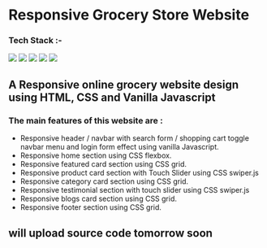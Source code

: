 #  Responsive Grocery Store Website

### Tech Stack :- 

![](https://img.shields.io/badge/HTML-239120?style=for-the-badge&logo=html5&logoColor=white)
![](https://img.shields.io/badge/CSS3-1572B6?style=for-the-badge&logo=css3&logoColor=white)
![](https://img.shields.io/badge/JavaScript-F7DF1E?style=for-the-badge&logo=javascript&logoColor=black)
![](https://img.shields.io/badge/Visual_Studio_Code-0078D4?style=for-the-badge&logo=visual%20studio%20code&logoColor=white)
![](https://img.shields.io/badge/GitHub-100000?style=for-the-badge&logo=github&logoColor=white)


## A Responsive online grocery website design using HTML, CSS and Vanilla Javascript

### The main features of this website are :

<ul>
<li> Responsive header / navbar with search form / shopping cart toggle navbar menu and login form effect using vanilla Javascript. </li>
<li> Responsive home section using CSS flexbox. </li>
<li> Responsive featured card section using CSS grid. </li>
<li> Responsive product card section with Touch Slider using CSS swiper.js </li>
<li> Responsive category card section using CSS grid. </li>
<li> Responsive testimonial section with touch slider using CSS swiper.js </li>
<li> Responsive blogs card section using CSS grid. </li>
<li> Responsive footer section using CSS grid. </li>
</ul>

## will upload source code tomorrow soon


